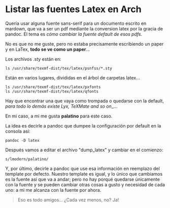 # Listar las fuentes Latex en Arch

Quería usar alguna fuente sans-serif para un documento escrito en mardown, que va a
 ser un pdf mediante la conversion latex por la gracia de pandoc. El tema es
 _cómo cambiar la fuente default de esos pdfs_.

No es que no me guste, pero no estaba precisamente escribiendo un paper y en
 LaTex, __todo se ve como un paper__... 

Los archivos .sty están en:

    ls /usr/share/texmf-dist/tex/latex/psnfss/*.sty

Están en varios lugares, divididas en el árbol de carpetas latex...

    ls /usr/share/texmf-dist/tex/latex/pxfonts
    ls /usr/share/texmf-dist/tex/latex/qfonts

Hay que encontrar una que vaya como trompada o quedarse con la default, _para
 todo lo demás existe Lyx, TeXMate and so on__...

En mi caso, a mi me gusta __palatino__ para este caso.

La idea es decirle a pandoc que dumpee la configuración por default en la
 consola así:

    pandoc -D latex

Después vamos a editar el archivo "dump_latex" y cambiar en el comienzo:

    s/lmodern/palatino/

Y, por último, decirle a pandoc que use esa información en reemplazo del
 template por defecto. Nuestro template es igual, y lo único que cambiamos es la
 fuente así que va a andar; pero no hay porqué quedarse únicamente con la fuente
 y se pueden cambiar otras cosas a gusto y necesidad de cada uno: a mi me alcanza
 con la fuente por ahora.

> Eso es todo amigos... ¿Cada vez menos, no? Ja!
